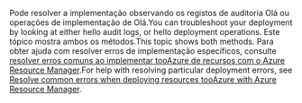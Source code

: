 <span data-ttu-id="953b3-101">Pode resolver a implementação observando os registos de auditoria Olá ou operações de implementação de Olá.</span><span class="sxs-lookup"><span data-stu-id="953b3-101">You can troubleshoot your deployment by looking at either hello audit logs, or hello deployment operations.</span></span> <span data-ttu-id="953b3-102">Este tópico mostra ambos os métodos.</span><span class="sxs-lookup"><span data-stu-id="953b3-102">This topic shows both methods.</span></span> <span data-ttu-id="953b3-103">Para obter ajuda com resolver erros de implementação específicos, consulte [resolver erros comuns ao implementar tooAzure de recursos com o Azure Resource Manager](../articles/azure-resource-manager/resource-manager-common-deployment-errors.md).</span><span class="sxs-lookup"><span data-stu-id="953b3-103">For help with resolving particular deployment errors, see [Resolve common errors when deploying resources tooAzure with Azure Resource Manager](../articles/azure-resource-manager/resource-manager-common-deployment-errors.md).</span></span>

